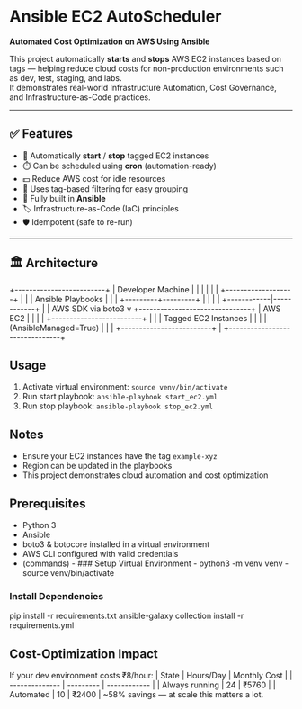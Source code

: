 # Ansible EC2 AutoScheduler

**Automated Cost Optimization on AWS Using Ansible**

This project automatically **starts** and **stops** AWS EC2 instances based on tags — helping reduce cloud costs for non-production environments such as dev, test, staging, and labs.  
It demonstrates real-world Infrastructure Automation, Cost Governance, and Infrastructure-as-Code practices.

---

## ✅ Features

- 🔁 Automatically **start** / **stop** tagged EC2 instances
- ⏱️ Can be scheduled using **cron** (automation-ready)
- 💵 Reduce AWS cost for idle resources
- 🧠 Uses tag-based filtering for easy grouping
- 🧰 Fully built in **Ansible**
- 🏷️ Infrastructure-as-Code (IaC) principles
- 🛡️ Idempotent (safe to re-run)

---

## 🏛 Architecture

+-------------------------+
| Developer Machine       |
|                         |
|                         |
|  +-------------------+  |
|  | Ansible Playbooks |  |
|  +---------+---------+  |
|            |            |
+------------|------------+
             |
             | AWS SDK via boto3
             v
+-------------------------------+
| AWS EC2                       |
|                               |
|  +-------------------------+  |
|  | Tagged EC2 Instances    |  |
|  | (AnsibleManaged=True)   |  |
|  +-------------------------+  |
+-------------------------------+

## Usage

1. Activate virtual environment: `source venv/bin/activate`
2. Run start playbook: `ansible-playbook start_ec2.yml`
3. Run stop playbook: `ansible-playbook stop_ec2.yml`

## Notes

- Ensure your EC2 instances have the tag `example-xyz`
- Region can be updated in the playbooks
- This project demonstrates cloud automation and cost optimization

## Prerequisites
- Python 3
- Ansible
- boto3 & botocore installed in a virtual environment
- AWS CLI configured with valid credentials
- (commands) - ### Setup Virtual Environment
                   - python3 -m venv venv
                   - source venv/bin/activate

### Install Dependencies
pip install -r requirements.txt
ansible-galaxy collection install -r requirements.yml


## Cost-Optimization Impact
If your dev environment costs ₹8/hour:
| State          | Hours/Day | Monthly Cost |
| -------------- | --------- | ------------ |
| Always running | 24        | ₹5760        |
| Automated      | 10        | ₹2400        |
~58% savings — at scale this matters a lot.







